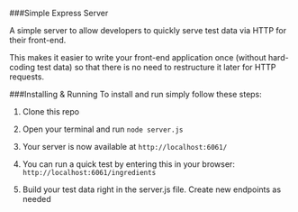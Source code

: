 ###Simple Express Server

A simple server to allow developers to quickly serve test data via HTTP for their front-end.

This makes it easier to write your front-end application once (without hard-coding test data) so that there is no need to restructure it later for HTTP requests.

###Installing & Running
To install and run simply follow these steps:

1)  Clone this repo

2)  Open your terminal and run `node server.js`

3)  Your server is now available at `http://localhost:6061/`

4)  You can run a quick test by entering this in your browser: `http://localhost:6061/ingredients`

5)  Build your test data right in the server.js file. Create new endpoints as needed
